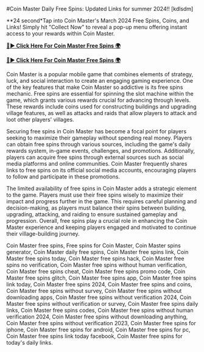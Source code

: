 #Coin Master Daily Free Spins: Updated Links for summer 2024!! [kdlsdm]

**24 second*Tap into Coin Master's March 2024 Free Spins, Coins, and Links! Simply hit "Collect Now" to reveal a pop-up menu offering instant access to your rewards within Coin Master.

[**🔴► Click Here For Coin Master Free Spins 🌍**](https://jimaddadel.github.io/Coin)

[**🔴► Click Here For Coin Master Free Spins 🌍**](https://jimaddadel.github.io/Coin)

 
Coin Master is a popular mobile game that combines elements of strategy, luck, and social interaction to create an engaging gaming experience. One of the key features that make Coin Master so addictive is its free spins mechanic. Free spins are essential for spinning the slot machine within the game, which grants various rewards crucial for advancing through levels. These rewards include coins used for constructing buildings and upgrading village features, as well as attacks and raids that allow players to attack and loot other players' villages.

Securing free spins in Coin Master has become a focal point for players seeking to maximize their gameplay without spending real money. Players can obtain free spins through various sources, including the game's daily rewards system, in-game events, challenges, and promotions. Additionally, players can acquire free spins through external sources such as social media platforms and online communities. Coin Master frequently shares links to free spins on its official social media accounts, encouraging players to follow and participate in these promotions.

The limited availability of free spins in Coin Master adds a strategic element to the game. Players must use their free spins wisely to maximize their impact and progress further in the game. This requires careful planning and decision-making, as players must balance their spins between building, upgrading, attacking, and raiding to ensure sustained gameplay and progression. Overall, free spins play a crucial role in enhancing the Coin Master experience and keeping players engaged and motivated to continue their village-building journey.

Coin Master free spins, Free spins for Coin Master, Coin Master spins generator, Coin Master daily free spins, Coin Master free spins link, Coin Master free spins today, Coin Master free spins hack, Coin Master free spins no verification, Coin Master free spins without human verification, Coin Master free spins cheat, Coin Master free spins promo code, Coin Master free spins glitch, Coin Master free spins app, Coin Master free spins link today, Coin Master free spins 2024, Coin Master free spins and coins, Coin Master free spins without survey, Coin Master free spins without downloading apps, Coin Master free spins without verification 2024, Coin Master free spins without verification or survey, Coin Master free spins daily links, Coin Master free spins codes, Coin Master free spins without human verification 2024, Coin Master free spins without downloading anything, Coin Master free spins without verification 2023, Coin Master free spins for iphone, Coin Master free spins for android, Coin Master free spins for pc, Coin Master free spins link today facebook, Coin Master free spins for today's daily links.
